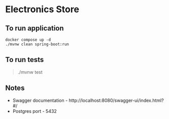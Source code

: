 # Electronics Store

## To run application
```
docker compose up -d
./mvnw clean spring-boot:run
```

## To run tests
> ./mvnw test
 
## Notes
* Swagger documentation - http://localhost:8080/swagger-ui/index.html?#/
* Postgres port - 5432
